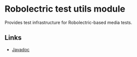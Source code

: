 # Robolectric test utils module

Provides test infrastructure for Robolectric-based media tests.

## Links

*   [Javadoc][]

[Javadoc]: https://exoplayer.dev/doc/reference/index.html
